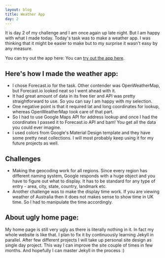 ```yaml
---
layout: blog
title: Weather App
day: 2
---
```


It is day 2 of my challenge and I am once again up late night. But I am happy with what I made today. Today's task was to make a weather app. I was thinking that it might be easier to make but to my surprise it wasn't easy by any measure.

You can try out the app here: You can [try out the app here](http://vikaslalwani.com/projects/weather/).


Here's how I made the weather app:
---
* I chose Forecast.io for the task. Other contender was OpenWeatherMap, but Forecast.io looked neat so I went ahead with it.
* It had great amount of data in its free tier and API was pretty straightforward to use. So you can say I am happy with my selection.
* One negative point is that it required lat and long coordinates for lookup, whereas OpenWeatherMap took care of that part.
* So I had to use Google Maps API for address lookup and once I had the coordinates I passed it to Forecast.io API and bam! You get all the data you could ever imagine.  
* I used colors from Google's Material Design template and they have some pretty neat collections. I will most probably keep using it for my future projects as well.


Challenges
---
* Making the geocoding work for all regions. Since every region has different naming system, Google responds with a huge object and you have to figure out what to display. It has to be standard for any type of entry - area, city, state, country, landmark etc.
* Another challenge was to make the display time work. If you are viewing weather of Australia then it does not makes sense to show time in UK time. So I had to manipulate the time accordingly.


About ugly home page:
---
My home page is still very ugly as there is literally nothing in it. In fact my whole website is like that. I plan to fix it by continuously learning Jekyll in parallel. After few different projects I will take up personal site design as single day project. This way I can improve the site couple of times in few months. And hopefully I can master Jekyll in the process :)  
